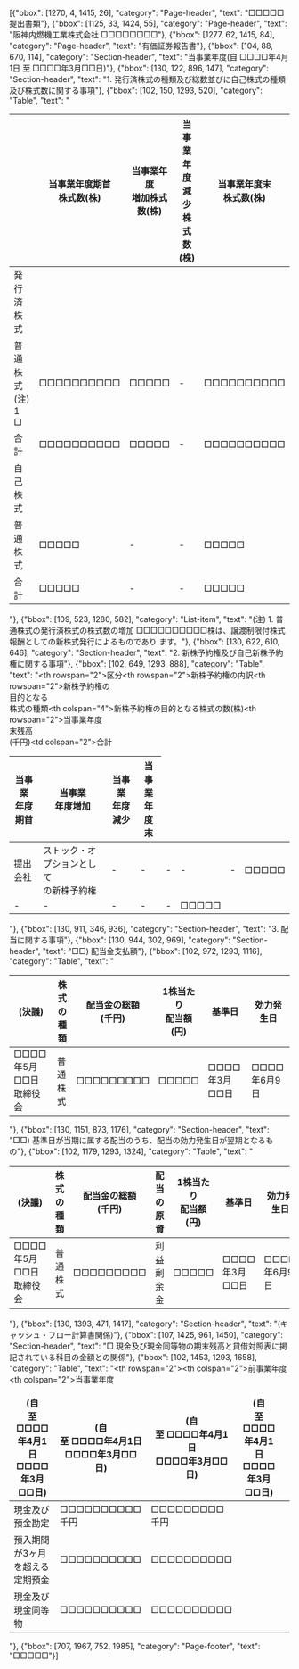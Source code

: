 [{"bbox": [1270, 4, 1415, 26], "category": "Page-header", "text": "□□□□□提出書類"}, {"bbox": [1125, 33, 1424, 55], "category": "Page-header", "text": "阪神内燃機工業株式会社 □□□□□□□□"}, {"bbox": [1277, 62, 1415, 84], "category": "Page-header", "text": "有価証券報告書"}, {"bbox": [104, 88, 670, 114], "category": "Section-header", "text": "当事業年度(自 □□□□年4月1日 至 □□□□年3月□□日)"}, {"bbox": [130, 122, 896, 147], "category": "Section-header", "text": "1. 発行済株式の種類及び総数並びに自己株式の種類及び株式数に関する事項"}, {"bbox": [102, 150, 1293, 520], "category": "Table", "text": "<table><thead><tr><th></th><th>当事業年度期首<br>株式数(株)</th><th>当事業年度<br>増加株式数(株)</th><th>当事業年度<br>減少株式数(株)</th><th>当事業年度末<br>株式数(株)</th></tr></thead><tbody><tr><td>発行済株式</td><td></td><td></td><td></td><td></td></tr><tr><td>普通株式(注) 1 □</td><td>□□□□□□□□□□</td><td>□□□□□</td><td>-</td><td>□□□□□□□□□□</td></tr><tr><td>合計</td><td>□□□□□□□□□□</td><td>□□□□□</td><td>-</td><td>□□□□□□□□□□</td></tr><tr><td>自己株式</td><td></td><td></td><td></td><td></td></tr><tr><td>普通株式</td><td>□□□□□</td><td>-</td><td>-</td><td>□□□□□</td></tr><tr><td>合計</td><td>□□□□□</td><td>-</td><td>-</td><td>□□□□□</td></tr></tbody></table>"}, {"bbox": [109, 523, 1280, 582], "category": "List-item", "text": "(注) 1. 普通株式の発行済株式の株式数の増加 □□□□□□□□□□株は、譲渡制限付株式報酬としての新株式発行によるものであり ます。"}, {"bbox": [130, 622, 610, 646], "category": "Section-header", "text": "2. 新株予約権及び自己新株予約権に関する事項"}, {"bbox": [102, 649, 1293, 888], "category": "Table", "text": "<table><thead><tr><th rowspan=\"2\">区分</th><th rowspan=\"2\">新株予約権の内訳</th><th rowspan=\"2\">新株予約権の<br>目的となる<br>株式の種類</th><th colspan=\"4\">新株予約権の目的となる株式の数(株)</th><th rowspan=\"2\">当事業年度<br>末残高<br>(千円)</th></tr><tr><th>当事業<br>年度期首</th><th>当事業<br>年度増加</th><th>当事業<br>年度減少</th><th>当事業<br>年度末</th></tr></thead><tbody><tr><td>提出会社</td><td>ストック・オプションとして<br>の新株予約権</td><td>-</td><td>-</td><td>-</td><td>-</td><td>-</td><td>□□□□□</td></tr><tr><td colspan=\"2\">合計</td><td>-</td><td>-</td><td>-</td><td>-</td><td>-</td><td>□□□□□</td></tr></tbody></table>"}, {"bbox": [130, 911, 346, 936], "category": "Section-header", "text": "3. 配当に関する事項"}, {"bbox": [130, 944, 302, 969], "category": "Section-header", "text": "□□) 配当金支払額"}, {"bbox": [102, 972, 1293, 1116], "category": "Table", "text": "<table><thead><tr><th>(決議)</th><th>株式の種類</th><th>配当金の総額<br>(千円)</th><th>1株当たり<br>配当額(円)</th><th>基準日</th><th>効力発生日</th></tr></thead><tbody><tr><td>□□□□年5月□□日<br>取締役会</td><td>普通株式</td><td>□□□□□□□□□</td><td>□□□□□</td><td>□□□□年3月□□日</td><td>□□□□年6月9日</td></tr></tbody></table>"}, {"bbox": [130, 1151, 873, 1176], "category": "Section-header", "text": "□□) 基準日が当期に属する配当のうち、配当の効力発生日が翌期となるもの"}, {"bbox": [102, 1179, 1293, 1324], "category": "Table", "text": "<table><thead><tr><th>(決議)</th><th>株式の種類</th><th>配当金の総額<br>(千円)</th><th>配当の原資</th><th>1株当たり<br>配当額(円)</th><th>基準日</th><th>効力発生日</th></tr></thead><tbody><tr><td>□□□□年5月□□日<br>取締役会</td><td>普通株式</td><td>□□□□□□□□□</td><td>利益剰余金</td><td>□□□□□</td><td>□□□□年3月□□日</td><td>□□□□年6月9日</td></tr></tbody></table>"}, {"bbox": [130, 1393, 471, 1417], "category": "Section-header", "text": "(キャッシュ・フロー計算書関係)"}, {"bbox": [107, 1425, 961, 1450], "category": "Section-header", "text": "□ 現金及び現金同等物の期末残高と貸借対照表に掲記されている科目の金額との関係"}, {"bbox": [102, 1453, 1293, 1658], "category": "Table", "text": "<table><thead><tr><th rowspan=\"2\"></th><th colspan=\"2\">前事業年度</th><th colspan=\"2\">当事業年度</th></tr><tr><th>(自<br>至 □□□□年4月1日<br>□□□□年3月□□日)</th><th>(自<br>至 □□□□年4月1日<br>□□□□年3月□□日)</th><th>(自<br>至 □□□□年4月1日<br>□□□□年3月□□日)</th><th>(自<br>至 □□□□年4月1日<br>□□□□年3月□□日)</th></tr></thead><tbody><tr><td>現金及び預金勘定</td><td>□□□□□□□□□□千円</td><td>□□□□□□□□□千円</td><td></td><td></td></tr><tr><td>預入期間が3ヶ月を超える定期預金</td><td>□□□□□□□□□□</td><td>□□□□□□□□□□</td><td></td><td></td></tr><tr><td>現金及び現金同等物</td><td>□□□□□□□□□□</td><td>□□□□□□□□□□</td><td></td><td></td></tr></tbody></table>"}, {"bbox": [707, 1967, 752, 1985], "category": "Page-footer", "text": "□□□□□"}]